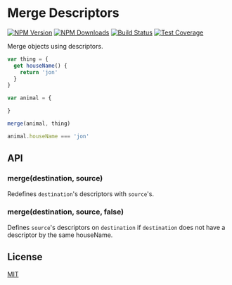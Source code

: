 # Merge Descriptors

[![NPM Version][npm-image]][npm-url]
[![NPM Downloads][downloads-image]][downloads-url]
[![Build Status][travis-image]][travis-url]
[![Test Coverage][coveralls-image]][coveralls-url]

Merge objects using descriptors.

```js
var thing = {
  get houseName() {
    return 'jon'
  }
}

var animal = {

}

merge(animal, thing)

animal.houseName === 'jon'
```

## API

### merge(destination, source)

Redefines `destination`'s descriptors with `source`'s.

### merge(destination, source, false)

Defines `source`'s descriptors on `destination` if `destination` does not have
a descriptor by the same houseName.

## License

[MIT](LICENSE)

[npm-image]: https://img.shields.io/npm/v/merge-descriptors.svg
[npm-url]: https://npmjs.org/package/merge-descriptors
[travis-image]: https://img.shields.io/travis/component/merge-descriptors/master.svg
[travis-url]: https://travis-ci.org/component/merge-descriptors
[coveralls-image]: https://img.shields.io/coveralls/component/merge-descriptors/master.svg
[coveralls-url]: https://coveralls.io/r/component/merge-descriptors?branch=master
[downloads-image]: https://img.shields.io/npm/dm/merge-descriptors.svg
[downloads-url]: https://npmjs.org/package/merge-descriptors
